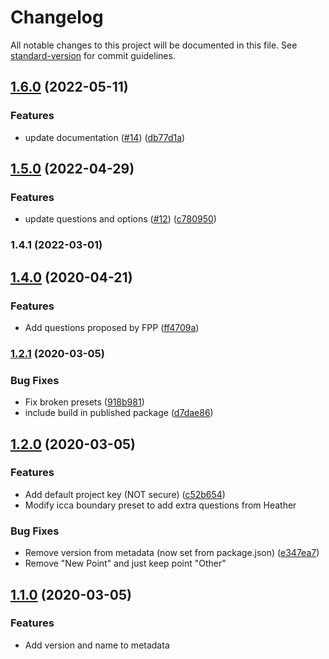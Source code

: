 # Changelog

All notable changes to this project will be documented in this file. See [standard-version](https://github.com/conventional-changelog/standard-version) for commit guidelines.

## [1.6.0](https://github.com/digidem/mapeo-config-icca/compare/v1.5.0...v1.6.0) (2022-05-11)


### Features

* update documentation ([#14](https://github.com/digidem/mapeo-config-icca/issues/14)) ([db77d1a](https://github.com/digidem/mapeo-config-icca/commit/db77d1acd7969079decd5ae147bd8ced783d3636))

## [1.5.0](https://github.com/digidem/mapeo-config-icca/compare/v1.4.1...v1.5.0) (2022-04-29)


### Features

* update questions and options ([#12](https://github.com/digidem/mapeo-config-icca/issues/12)) ([c780950](https://github.com/digidem/mapeo-config-icca/commit/c780950861588ecb8d9dd7bf6991d89c2384ff81))

### 1.4.1 (2022-03-01)

## [1.4.0](https://github.com/digidem/presets-icca/compare/v1.3.0...v1.4.0) (2020-04-21)


### Features

* Add questions proposed by FPP ([ff4709a](https://github.com/digidem/presets-icca/commit/ff4709a834e9f9037d01a5dcd3b9830b420029a8))

### [1.2.1](https://github.com/digidem/mapeo-config-icca/compare/v1.2.0...v1.2.1) (2020-03-05)


### Bug Fixes

* Fix broken presets ([918b981](https://github.com/digidem/mapeo-config-icca/commit/918b981ec9f9ea2cbfa0437a66dc9796f8c183ae))
* include build in published package ([d7dae86](https://github.com/digidem/mapeo-config-icca/commit/d7dae86a7f20d6d25cfd8f5fa487a2e0a9e5f574))

## [1.2.0](https://github.com/digidem/mapeo-config-wcmc/compare/v1.1.0...v1.2.0) (2020-03-05)

### Features

- Add default project key (NOT secure) ([c52b654](https://github.com/digidem/mapeo-config-wcmc/commit/c52b654456e760ffce9fb5fb839dfa1a8761b426))
- Modify icca boundary preset to add extra questions from Heather

### Bug Fixes

- Remove version from metadata (now set from package.json) ([e347ea7](https://github.com/digidem/mapeo-config-wcmc/commit/e347ea7a296c1f559218d3fc05365525aea6439a))
- Remove "New Point" and just keep point "Other"

## [1.1.0](https://github.com/digidem/mapeo-config-wcmc/compare/v1.0.0...v1.1.0) (2020-03-05)

### Features

- Add version and name to metadata
